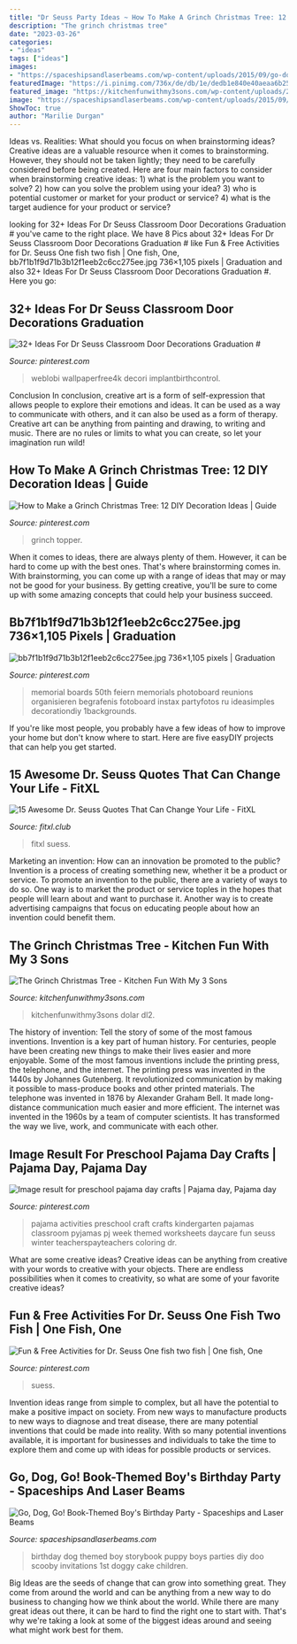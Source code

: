```yaml
---
title: "Dr Seuss Party Ideas ~ How To Make A Grinch Christmas Tree: 12 Diy Decoration Ideas"
description: "The grinch christmas tree"
date: "2023-03-26"
categories:
- "ideas"
tags: ["ideas"]
images:
- "https://spaceshipsandlaserbeams.com/wp-content/uploads/2015/09/go-dog-go-birthday-party-ideas-boys.jpg.jpg"
featuredImage: "https://i.pinimg.com/736x/de/db/1e/dedb1e840e40aeaa6b257322b7da0985.jpg"
featured_image: "https://kitchenfunwithmy3sons.com/wp-content/uploads/2016/11/The-Grinch-Christmas-Tree-1.jpg"
image: "https://spaceshipsandlaserbeams.com/wp-content/uploads/2015/09/go-dog-go-birthday-party-ideas-boys.jpg.jpg"
ShowToc: true
author: "Marilie Durgan"
---
```



Ideas vs. Realities: What should you focus on when brainstorming ideas?
Creative ideas are a valuable resource when it comes to brainstorming. However, they should not be taken lightly; they need to be carefully considered before being created. Here are four main factors to consider when brainstorming creative ideas: 1) what is the problem you want to solve? 2) how can you solve the problem using your idea? 3) who is potential customer or market for your product or service? 4) what is the target audience for your product or service?

	

		
looking for 32+ Ideas For Dr Seuss Classroom Door Decorations Graduation # you've came to the right place. We have 8 Pics about 32+ Ideas For Dr Seuss Classroom Door Decorations Graduation # like Fun &amp; Free Activities for Dr. Seuss One fish two fish | One fish, One, bb7f1b1f9d71b3b12f1eeb2c6cc275ee.jpg 736×1,105 pixels | Graduation and also 32+ Ideas For Dr Seuss Classroom Door Decorations Graduation #. Here you go:
		
    
## 32+ Ideas For Dr Seuss Classroom Door Decorations Graduation #

<img loading=lazy src="https://i.pinimg.com/736x/71/da/bd/71dabde1297d3ccd28ca1a9088205ec9.jpg" onerror="this.onerror=null;this.src='https://tse1.mm.bing.net/th?id=OIP.qgRx14OkSpDtBfqLioDvvQAAAA&amp;pid=15.1';" alt="32+ Ideas For Dr Seuss Classroom Door Decorations Graduation #">

_Source: pinterest.com_

>weblobi wallpaperfree4k decori implantbirthcontrol. 

	

Conclusion
In conclusion, creative art is a form of self-expression that allows people to explore their emotions and ideas. It can be used as a way to communicate with others, and it can also be used as a form of therapy. Creative art can be anything from painting and drawing, to writing and music. There are no rules or limits to what you can create, so let your imagination run wild!

    
## How To Make A Grinch Christmas Tree: 12 DIY Decoration Ideas | Guide

<img loading=lazy src="https://i.pinimg.com/736x/33/06/b9/3306b9d0640ab51a0b3fa9c6a98842b3.jpg" onerror="this.onerror=null;this.src='https://tse3.mm.bing.net/th?id=OIP.CtSIStVdaWtpPlHDhDsyPgHaNb&amp;pid=15.1';" alt="How to Make a Grinch Christmas Tree: 12 DIY Decoration Ideas | Guide">

_Source: pinterest.com_

>grinch topper. 

	

When it comes to ideas, there are always plenty of them. However, it can be hard to come up with the best ones. That's where brainstorming comes in. With brainstorming, you can come up with a range of ideas that may or may not be good for your business. By getting creative, you'll be sure to come up with some amazing concepts that could help your business succeed.

    
## Bb7f1b1f9d71b3b12f1eeb2c6cc275ee.jpg 736×1,105 Pixels | Graduation

<img loading=lazy src="https://i.pinimg.com/736x/de/db/1e/dedb1e840e40aeaa6b257322b7da0985.jpg" onerror="this.onerror=null;this.src='https://tse4.mm.bing.net/th?id=OIP.bEMzBMC-Vfaa1N-eYA8F6AHaLH&amp;pid=15.1';" alt="bb7f1b1f9d71b3b12f1eeb2c6cc275ee.jpg 736×1,105 pixels | Graduation">

_Source: pinterest.com_

>memorial boards 50th feiern memorials photoboard reunions organisieren begrafenis fotoboard instax partyfotos ru ideasimples decorationdiy 1backgrounds. 

	

If you're like most people, you probably have a few ideas of how to improve your home but don't know where to start. Here are five easyDIY projects that can help you get started.

    
## 15 Awesome Dr. Seuss Quotes That Can Change Your Life - FitXL

<img loading=lazy src="https://fitxl.club/wp-content/uploads/2017/06/Dr-Seuss-Quotes-New10-188x300.jpg" onerror="this.onerror=null;this.src='https://tse2.mm.bing.net/th?id=OIP.YFboPEwP0uj0JXFMFVASygAAAA&amp;pid=15.1';" alt="15 Awesome Dr. Seuss Quotes That Can Change Your Life - FitXL">

_Source: fitxl.club_

>fitxl suess. 

	

Marketing an invention: How can an innovation be promoted to the public?
Invention is a process of creating something new, whether it be a product or service. To promote an invention to the public, there are a variety of ways to do so. One way is to market the product or service toples in the hopes that people will learn about and want to purchase it. Another way is to create advertising campaigns that focus on educating people about how an invention could benefit them.

    
## The Grinch Christmas Tree - Kitchen Fun With My 3 Sons

<img loading=lazy src="https://kitchenfunwithmy3sons.com/wp-content/uploads/2016/11/The-Grinch-Christmas-Tree-1.jpg" onerror="this.onerror=null;this.src='https://tse1.mm.bing.net/th?id=OIP.vjFItESiRrs5tISOoWBxHgHaNK&amp;pid=15.1';" alt="The Grinch Christmas Tree - Kitchen Fun With My 3 Sons">

_Source: kitchenfunwithmy3sons.com_

>kitchenfunwithmy3sons dolar dl2. 

	

The history of invention: Tell the story of some of the most famous inventions.
Invention is a key part of human history. For centuries, people have been creating new things to make their lives easier and more enjoyable. Some of the most famous inventions include the printing press, the telephone, and the internet.
The printing press was invented in the 1440s by Johannes Gutenberg. It revolutionized communication by making it possible to mass-produce books and other printed materials. The telephone was invented in 1876 by Alexander Graham Bell. It made long-distance communication much easier and more efficient. The internet was invented in the 1960s by a team of computer scientists. It has transformed the way we live, work, and communicate with each other.

    
## Image Result For Preschool Pajama Day Crafts | Pajama Day, Pajama Day

<img loading=lazy src="https://i.pinimg.com/736x/d2/ee/90/d2ee90ba9607dda385e840bf7eaf15fe.jpg" onerror="this.onerror=null;this.src='https://tse2.mm.bing.net/th?id=OIP.AeaFr-TTzhF1wC9oUJEwiAHaOj&amp;pid=15.1';" alt="Image result for preschool pajama day crafts | Pajama day, Pajama day">

_Source: pinterest.com_

>pajama activities preschool craft crafts kindergarten pajamas classroom pyjamas pj week themed worksheets daycare fun seuss winter teacherspayteachers coloring dr. 

	

What are some creative ideas?
Creative ideas can be anything from creative with your words to creative with your objects. There are endless possibilities when it comes to creativity, so what are some of your favorite creative ideas?

    
## Fun &amp; Free Activities For Dr. Seuss One Fish Two Fish | One Fish, One

<img loading=lazy src="https://i.pinimg.com/736x/ef/52/91/ef52911b802b74a43e171d8030cba2e1.jpg" onerror="this.onerror=null;this.src='https://tse4.mm.bing.net/th?id=OIP.Vh8l9XKnz2Z-2t_7XwFZNQHaLH&amp;pid=15.1';" alt="Fun &amp; Free Activities for Dr. Seuss One fish two fish | One fish, One">

_Source: pinterest.com_

>suess. 

	

Invention ideas range from simple to complex, but all have the potential to make a positive impact on society. From new ways to manufacture products to new ways to diagnose and treat disease, there are many potential inventions that could be made into reality. With so many potential inventions available, it is important for businesses and individuals to take the time to explore them and come up with ideas for possible products or services.

    
## Go, Dog, Go! Book-Themed Boy&#039;s Birthday Party - Spaceships And Laser Beams

<img loading=lazy src="https://spaceshipsandlaserbeams.com/wp-content/uploads/2015/09/go-dog-go-birthday-party-ideas-boys.jpg.jpg" onerror="this.onerror=null;this.src='https://tse3.mm.bing.net/th?id=OIP.rzEEb7yfUhhz_SgOTkdwYwHaLH&amp;pid=15.1';" alt="Go, Dog, Go! Book-Themed Boy&#039;s Birthday Party - Spaceships and Laser Beams">

_Source: spaceshipsandlaserbeams.com_

>birthday dog themed boy storybook puppy boys parties diy doo scooby invitations 1st doggy cake children. 

	

Big Ideas are the seeds of change that can grow into something great. They come from around the world and can be anything from a new way to do business to changing how we think about the world. While there are many great ideas out there, it can be hard to find the right one to start with. That's why we're taking a look at some of the biggest ideas around and seeing what might work best for them.

